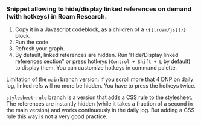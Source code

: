 ### Snippet allowing to hide/display linked references on demand (with hotkeys) in Roam Research.

1. Copy it in a Javascript codeblock, as a children of a `{{[[roam/js]]}}` block.
2. Run the code.
3. Refresh your graph.
4. By default, linked references are hidden. Run 'Hide/Display linked references section" or press hotkeys (`Control + Shift + L` by default) to display them. You can customize hotkeys in command palette.

Limitation of the `main` branch version: if you scroll more that 4 DNP on daily log, linked refs will no more be hidden. You have to press the hotkeys twice.

`stylesheet-rule` branch is a version that adds a CSS rule to the stylesheet. The references are instantly hidden (while it takes a fraction of a second in the main version) and works continuously in the daily log. But adding a CSS rule this way is not a very good practice.
